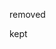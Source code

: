 <!-- insert
---
title: "My Page Title"
date: "2222-11-11"
---
end_insert -->

<!-- remove -->
removed
<!-- end_remove -->

kept

<!-- insert
inserted
end_insert -->

<!-- insert
some complicated html
<script id="asciicast-427156" src="https://asciinema.org/a/427156.js" async></script>
end_insert -->
